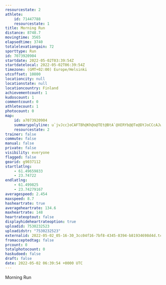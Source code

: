 ```yaml
---
resourcestate: 2
athlete:
    id: 71447788
    resourcestate: 1
title: Morning Run
distance: 8748.7
movingtime: 3565
elapsedtime: 3740
totalelevationgain: 72
sporttype: Run
id: 7073920904
startdate: 2022-05-02T03:39:54Z
startdatelocal: 2022-05-02T06:39:54Z
timezone: (GMT+02:00) Europe/Helsinki
utcoffset: 10800
locationcity: null
locationstate: null
locationcountry: Finland
achievementcount: 1
kudoscount: 1
commentcount: 0
athletecount: 1
photocount: 0
map:
    id: a7073920904
    summarypolyline: u`jvJcc}oCAFTBh@Kh@o@TEt@BtA`@XERYb@@Te@DYJoCCcAJw@HkB@oAH_@RUEEDA?DDObBs@b@]ZJBWHDXQdCWbAG\OPBFKLErBSTg@d@UToAtA}BJm@B}BJsCDSK{DEa@M]OQk@UC_@Og@SuHMcB@}@QqGDILCNPHX@v@Mf@OFUl@w@V_BO{Ac@i@c@eA{AW{@WuA?_AFeAUw@KkAEyBS{AKuBI_D@w@C_@MqAOSEo@Qo@Ky@E@G`@GDSGQS[?UYg@EOLQKgA`@_@Zy@Ba@ZORcABo@`@QBBEGIIJ_@KiBTm@^s@bAWnAyBGO]C@C\q@q@q@Kk@J{Al@k@d@a@r@a@\{@fBMNaBJw@W[WIm@Qe@]WKHUQQDONm@hBLd@NLm@Ce@b@m@hA[lAGx@UDU_@IYe@o@i@yAQWOk@_@c@wBeE@k@G@IZW[_@SSk@My@g@yA]SyByCC`@KQCJIMs@YSYICeAXaCUCi@PmA?u@@yDGqEF_FCcBHqAEaBO}BBeCQw@o@s@O_@g@iBUqAm@gBmBWs@J_@[e@Bi@XIAQUSDEIYDKTGj@@XG@ALSLIb@D`@Jf@F`BCb@D`AMNNf@TtACT_@`A@XD^EPCbBDfBIj@CxBO|@Ab@MVWJe@Cs@WUUS_@SYE[Qi@Gk@a@_CKwBD}@EgAWqAc@oAYkA[_Ac@cAQYcAe@e@e@m@y@ISe@sCYaAC[Ye@W}ASe@?a@z@qAf@]Xy@PQNi@HwA?w@H}@FUPS^s@BWt@{@h@kABD@xAFfAPvAjAlBF^l@z@Tt@h@r@XJX[J@HD\j@NHd@INXPL`@UhCYf@LfBHzBt@dAl@b@f@^NRb@d@pC@TUrEe@nEOtCCzABxAZhBBb@Il@IZEn@A~AGlCPfGJtHGhCFfBBjCRhC@h@_@nC_@`BYdGA~IPrAFbBPl@t@lA\hA\t@pAbA`@d@bAvDl@t@z@hFb@nBJ`A`AvETbBCp@@T\pAh@lCBtAh@bBdA`Cv@jCfA~B\`BNFZU\{@FCJJTx@RDVg@V{@DC\RFt@@bEFN`@UB`@IPT^F`@f@`BBz@XxBNx@HhAFvBt@Dn@QPFHRJnCJR\Qv@J~@KVY^S
    resourcestate: 2
trainer: false
commute: false
manual: false
private: false
visibility: everyone
flagged: false
gearid: g9037112
startlatlng:
    - 61.49659833
    - 23.74722
endlatlng:
    - 61.499825
    - 23.74279167
averagespeed: 2.454
maxspeed: 8.7
hasheartrate: true
averageheartrate: 134.6
maxheartrate: 148
heartrateoptout: false
displayhideheartrateoption: true
uploadid: 7530232523
uploadidstr: "7530232523"
externalid: 2022-05-02_05-16-30_3cc04f16-7bf8-4345-8394-b81934698d4d.tcx
fromacceptedtag: false
prcount: 0
totalphotocount: 0
haskudoed: false
draft: false
date: 2022-05-02 06:39:54 +0000 UTC
---
```

Morning Run